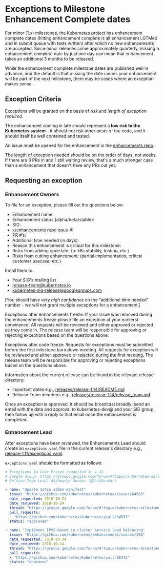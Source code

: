 # Exceptions to Milestone Enhancement Complete dates

For minor (1.x) milestones, the Kubernetes project has enhancement complete dates (hitting enhancement complete is all enhancement LGTMed and in submit queue with tests written) after which no new enhancements are accepted. Since minor releases come approximately quarterly, missing a enhancement complete date by just one day can mean that enhancement takes an additional 3 months to be released.

While the enhancement complete milestone dates are published well in advance, and the default is that missing the date means your enhancement will be part of the next milestone, there may be cases where an exception makes sense.

## Exception Criteria

Exceptions will be granted on the basis of *risk* and *length of exception required*.

The enhancement coming in late should represent a **low risk to the Kubernetes system** - it should not risk other areas of the code, and it should itself be well contained and tested.

An issue must be opened for the enhancement in the [enhancements repo](https://github.com/kubernetes/enhancements/issues).

The length of exception needed should be on the order of days, not weeks. If there are 3 PRs in and 1 still waiting review, that's a much stronger case than a enhancement that doesn't have any PRs out yet.

## Requesting an exception

### Enhancement Owners

To file for an exception, please fill out the questions below:

- Enhancement name:
- Enhancement status (alpha/beta/stable):
- SIG:
- k/enhancements repo issue #:
- PR #’s:
- Additional time needed (in days):
- Reason this enhancement is critical for this milestone:
- Risks from adding code late: (to k8s stability, testing, etc.)
- Risks from cutting enhancement: (partial implementation, critical customer usecase, etc.)

Email them to:

- Your SIG's mailing list
- release-team@kubernetes.io
- kubernetes-sig-release@googlegroups.com

[You should have *very high confidence* on the “additional time needed” number - we will not grant multiple exceptions for a enhancement.]


Exceptions after enhancements freeze:
If your issue was removed during the enhancements freeze please file an exception at your earlierst convinence.  All requests will be reviewed and either approved or rejected as they come in.  The release team will be responsible for approving or rejecting exceptions based on the questions above.  

Exceptions after code freeze: 
Requests for exceptions must be submitted before the first milestone burn down meeting. All requests for exception will be reviewed and either approved or rejected during the first meeting. The release team will be responsible for approving or rejecting exceptions based on the questions above.


Information about the current release can be found in the relevant release directory:
- important dates e.g., [releases/release-1.14/README.md](/releases/release-1.14/README.md)
- Release Team members e.g., [releases/release-1.14/release_team.md](/releases/release-1.14/release_team.md)


Once an exception is approved, it should be broadcast broadly: send an email with the data and approval to kubernetes-dev@ and your SIG group, then follow up with a reply to that email once the enhancement is completed.

### Enhancement Lead

After exceptions have been reviewed, the Enhancements Lead should create an `exceptions.yaml` file in the current release's directory e.g., [release-1.11/exceptions.yaml](release-1.11/exceptions.yaml).


`exceptions.yaml` should be formatted as follows:

```yaml
# Exceptions to Code Freeze requested in 1.13
# Google Group: https://groups.google.com/forum/#!topic/kubernetes-milestone-burndown
# Release Team Lead: Aishwarya Sundar (@AishSundar)

- name: "Update Istio addon manifest"
  issue: "https://github.com/kubernetes/kubernetes/issues/64563"
  date_requested: 2018-10-24
  date_reviewed: 2018-10-24
  thread: "https://groups.google.com/forum/#!topic/kubernetes-milestone-burndown/68ivj9MGBdU"
  pull_requests:
  - "https://github.com/kubernetes/kubernetes/pull/64537"
  status: "approved"

- name: "Implement IPVS-based in-cluster service load balancing"
  issue: "https://github.com/kubernetes/enhancements/issues/265"
  date_requested: 2018-10-24
  date_reviewed: 2018-10-24
  thread: "https://groups.google.com/forum/#!topic/kubernetes-milestone-burndown/MJrcqkLAcn0"
  pull_requests:
  - "https://github.com/kubernetes/kubernetes/pull/58442"
  status: "approved"
```
